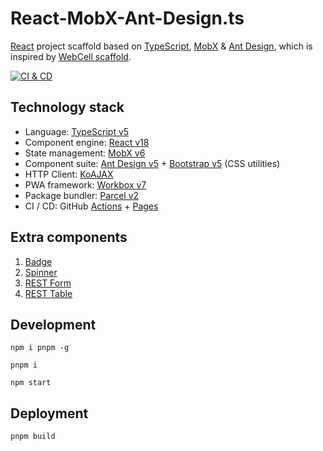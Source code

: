 # React-MobX-Ant-Design.ts

[React][1] project scaffold based on [TypeScript][2], [MobX][3] & [Ant Design][4],
which is inspired by [WebCell scaffold][5].

[![CI & CD](https://github.com/idea2app/React-MobX-Ant-Design-ts/actions/workflows/main.yml/badge.svg)][7]

## Technology stack

- Language: [TypeScript v5][2]
- Component engine: [React v18][1]
- State management: [MobX v6][3]
- Component suite: [Ant Design v5][4] + [Bootstrap v5][6] (CSS utilities)
- HTTP Client: [KoAJAX][8]
- PWA framework: [Workbox v7][9]
- Package bundler: [Parcel v2][10]
- CI / CD: GitHub [Actions][11] + [Pages][12]

## Extra components

1. [Badge](./src/component/Badge.tsx)
2. [Spinner](./src/component/Spinner.tsx)
3. [REST Form](./src/component/RestForm.tsx)
4. [REST Table](./src/component/RestTable.tsx)

## Development

```shell
npm i pnpm -g

pnpm i

npm start
```

## Deployment

```shell
pnpm build
```

[1]: https://react.dev/
[2]: https://www.typescriptlang.org/
[3]: https://mobx.js.org/
[4]: https://ant.design/
[5]: https://github.com/EasyWebApp/scaffold
[6]: https://getbootstrap.com/
[7]: https://github.com/idea2app/React-MobX-Ant-Design-ts/actions/workflows/main.yml
[8]: https://github.com/EasyWebApp/KoAJAX
[9]: https://developers.google.com/web/tools/workbox
[10]: https://parceljs.org
[11]: https://github.com/features/actions
[12]: https://pages.github.com/
